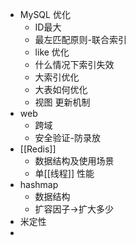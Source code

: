 - MySQL 优化
    - ID最大
    - 最左匹配原则-联合索引
    - like 优化
    - 什么情况下索引失效
    - 大索引优化
    - 大表如何优化
    - 视图 更新机制
- web
    - 跨域
    - 安全验证-防录放
- [[Redis]]
    - 数据结构及使用场景
    - 单[[线程]] 性能
- hashmap
    - 数据结构
    - 扩容因子->扩大多少
- 米定性
- 
